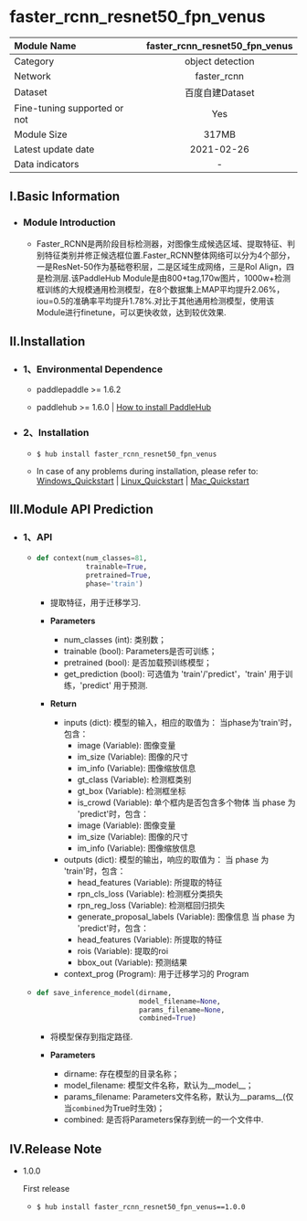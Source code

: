 # faster_rcnn_resnet50_fpn_venus

|Module Name|faster_rcnn_resnet50_fpn_venus|
| :--- | :---: |
|Category|object detection|
|Network|faster_rcnn|
|Dataset|百度自建Dataset|
|Fine-tuning supported or not|Yes|
|Module Size|317MB|
|Latest update date|2021-02-26|
|Data indicators|-|


## I.Basic Information

- ### Module Introduction

  - Faster_RCNN是两阶段目标检测器，对图像生成候选区域、提取特征、判别特征类别并修正候选框位置.Faster_RCNN整体网络可以分为4个部分，一是ResNet-50作为基础卷积层，二是区域生成网络，三是Rol Align，四是检测层.该PaddleHub Module是由800+tag,170w图片，1000w+检测框训练的大规模通用检测模型，在8个数据集上MAP平均提升2.06%，iou=0.5的准确率平均提升1.78%.对比于其他通用检测模型，使用该Module进行finetune，可以更快收敛，达到较优效果.


## II.Installation

- ### 1、Environmental Dependence  

  - paddlepaddle >= 1.6.2  

  - paddlehub >= 1.6.0  | [How to install PaddleHub]()  

- ### 2、Installation

  - ```shell
    $ hub install faster_rcnn_resnet50_fpn_venus
    ```
  - In case of any problems during installation, please refer to: [Windows_Quickstart]() | [Linux_Quickstart]() | [Mac_Quickstart]()

## III.Module API Prediction

- ### 1、API

  - ```python
    def context(num_classes=81,
                trainable=True,
                pretrained=True,
                phase='train')
    ```

    - 提取特征，用于迁移学习.

    - **Parameters**
      - num\_classes (int): 类别数；<br/>
      - trainable (bool): Parameters是否可训练；<br/>
      - pretrained (bool): 是否加载预训练模型；<br/>
      - get\_prediction (bool): 可选值为 'train'/'predict'，'train' 用于训练，'predict' 用于预测.

    - **Return**
      - inputs (dict): 模型的输入，相应的取值为：
        当phase为'train'时，包含：
          - image (Variable): 图像变量
          - im\_size (Variable): 图像的尺寸
          - im\_info (Variable): 图像缩放信息
          - gt\_class (Variable): 检测框类别
          - gt\_box (Variable): 检测框坐标
          - is\_crowd (Variable): 单个框内是否包含多个物体
        当 phase 为 'predict'时，包含：
          - image (Variable): 图像变量
          - im\_size (Variable): 图像的尺寸
          - im\_info (Variable): 图像缩放信息
      - outputs (dict): 模型的输出，响应的取值为：
        当 phase 为 'train'时，包含：
          - head_features (Variable): 所提取的特征
          - rpn\_cls\_loss (Variable): 检测框分类损失
          - rpn\_reg\_loss (Variable): 检测框回归损失
          - generate\_proposal\_labels (Variable): 图像信息
        当 phase 为 'predict'时，包含：
          - head_features (Variable): 所提取的特征
          - rois (Variable): 提取的roi
          - bbox\_out (Variable): 预测结果
      - context\_prog (Program): 用于迁移学习的 Program

  - ```python
    def save_inference_model(dirname,
                             model_filename=None,
                             params_filename=None,
                             combined=True)
    ```
    - 将模型保存到指定路径.

    - **Parameters**

      - dirname: 存在模型的目录名称； <br/>
      - model\_filename: 模型文件名称，默认为\_\_model\_\_； <br/>
      - params\_filename: Parameters文件名称，默认为\_\_params\_\_(仅当`combined`为True时生效)；<br/>
      - combined: 是否将Parameters保存到统一的一个文件中.




## IV.Release Note

* 1.0.0

  First release
  - ```shell
    $ hub install faster_rcnn_resnet50_fpn_venus==1.0.0
    ```
